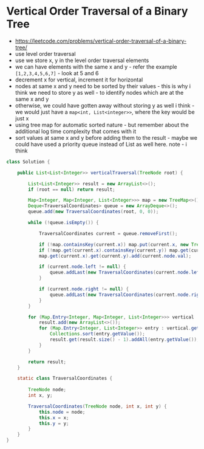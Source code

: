 # Vertical Order Traversal of a Binary Tree

- https://leetcode.com/problems/vertical-order-traversal-of-a-binary-tree/
- use level order traversal
- use we store x, y in the level order traversal elements
- we can have elements with the same x and y - refer the example `[1,2,3,4,5,6,7]` - look at 5 and 6
- decrement x for vertical, increment it for horizontal
- nodes at same x and y need to be sorted by their values - this is why i think we need to store y as well - to identify nodes which are at the same x and y
- otherwise, we could have gotten away without storing y as well i think - we would just have a `map<int, List<integer>>`, where the key would be just x
- using tree map for automatic sorted nature - but remember about the additional log time complexity that comes with it
- sort values at same x and y before adding them to the result - maybe we could have used a priority queue instead of List as well here. note - i think 

```java
class Solution {

    public List<List<Integer>> verticalTraversal(TreeNode root) {

        List<List<Integer>> result = new ArrayList<>();
        if (root == null) return result;

        Map<Integer, Map<Integer, List<Integer>>> map = new TreeMap<>();
        Deque<TraversalCoordinates> queue = new ArrayDeque<>();
        queue.add(new TraversalCoordinates(root, 0, 0));

        while (!queue.isEmpty()) {

            TraversalCoordinates current = queue.removeFirst();

            if (!map.containsKey(current.x)) map.put(current.x, new TreeMap<>());
            if (!map.get(current.x).containsKey(current.y)) map.get(current.x).put(current.y, new ArrayList<>());
            map.get(current.x).get(current.y).add(current.node.val);

            if (current.node.left != null) {
                queue.addLast(new TraversalCoordinates(current.node.left, current.x - 1, current.y + 1));
            }

            if (current.node.right != null) {
                queue.addLast(new TraversalCoordinates(current.node.right, current.x + 1, current.y + 1));
            }
        }

        for (Map.Entry<Integer, Map<Integer, List<Integer>>> vertical : map.entrySet()) {
            result.add(new ArrayList<>());
            for (Map.Entry<Integer, List<Integer>> entry : vertical.getValue().entrySet()) {
                Collections.sort(entry.getValue());
                result.get(result.size() - 1).addAll(entry.getValue());
            }
        }

        return result;
    }

    static class TraversalCoordinates {
        
        TreeNode node;
        int x, y;

        TraversalCoordinates(TreeNode node, int x, int y) {
            this.node = node;
            this.x = x;
            this.y = y;    
        }
    }
}
```
